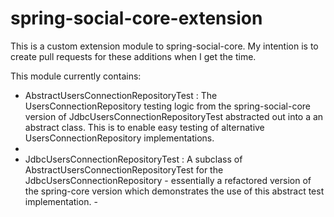 spring-social-core-extension
============================

This is a custom extension module to spring-social-core.  My intention is to create pull requests for these
additions when I get the time. 

This module currently contains:

* AbstractUsersConnectionRepositoryTest : The UsersConnectionRepository testing logic from the spring-social-core version of JdbcUsersConnectionRepositoryTest
  abstracted out into a an abstract class.  This is to enable easy testing of alternative UsersConnectionRepository implementations.
* 
* JdbcUsersConnectionRepositoryTest  :  A subclass of AbstractUsersConnectionRepositoryTest for the JdbcUsersConnectionRepository - essentially a refactored version
  of the spring-core version which demonstrates the use of this abstract test implementation.                                                                                                                                - 
                                                                                                                          